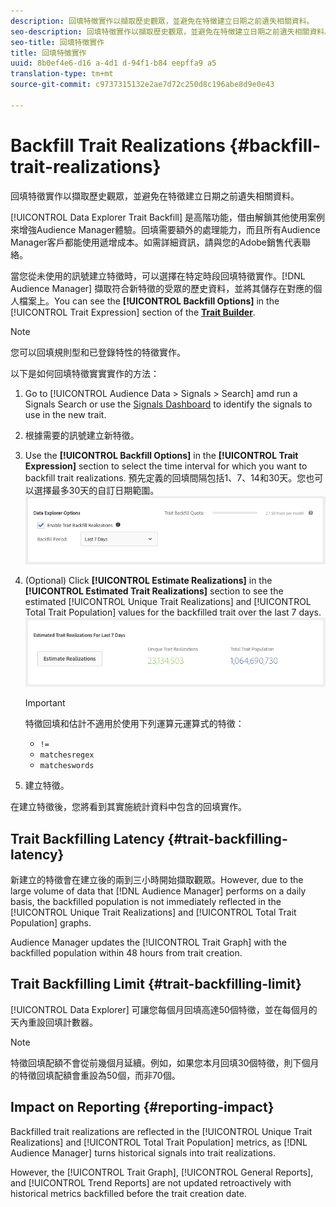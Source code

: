 ```yaml
---
description: 回填特徵實作以擷取歷史觀眾，並避免在特徵建立日期之前遺失相關資料。
seo-description: 回填特徵實作以擷取歷史觀眾，並避免在特徵建立日期之前遺失相關資料。
seo-title: 回填特徵實作
title: 回填特徵實作
uuid: 8b0ef4e6-d16 a-4d1 d-94f1-b84 eepffa9 a5
translation-type: tm+mt
source-git-commit: c9737315132e2ae7d72c250d8c196abe8d9e0e43

---
```



# Backfill Trait Realizations {#backfill-trait-realizations}

回填特徵實作以擷取歷史觀眾，並避免在特徵建立日期之前遺失相關資料。

[!UICONTROL Data Explorer Trait Backfill] 是高階功能，借由解鎖其他使用案例來增強Audience Manager體驗。回填需要額外的處理能力，而且所有Audience Manager客戶都能使用遞增成本。如需詳細資訊，請與您的Adobe銷售代表聯絡。

當您從未使用的訊號建立特徵時，可以選擇在特定時段回填特徵實作。[!DNL Audience Manager] 擷取符合新特徵的受眾的歷史資料，並將其儲存在對應的個人檔案上。You can see the **[!UICONTROL Backfill Options]** in the [!UICONTROL Trait Expression] section of the **[Trait Builder](../../features/traits/about-trait-builder.md)**.

>[!NOTE]
>
>您可以回填規則型和已登錄特性的特徵實作。

以下是如何回填特徵實實實作的方法：

1. Go to [!UICONTROL Audience Data > Signals > Search] amd run a Signals Search or use the [Signals Dashboard](../../features/data-explorer/data-explorer-signals-dashboard.md) to identify the signals to use in the new trait.
1. 根據需要的訊號建立新特徵。
1. Use the **[!UICONTROL Backfill Options]** in the **[!UICONTROL Trait Expression]** section to select the time interval for which you want to backfill trait realizations. 預先定義的回填間隔包括1、7、14和30天。您也可以選擇最多30天的自訂日期範圍。
   ![](assets/signals-trait-backfill.png)
1. (Optional) Click **[!UICONTROL Estimate Realizations]** in the **[!UICONTROL Estimated Trait Realizations]** section to see the estimated [!UICONTROL Unique Trait Realizations] and [!UICONTROL Total Trait Population] values for the backfilled trait over the last 7 days.
   ![](assets/estimate-trait-realizations.png)
   >[!IMPORTANT]
   >
   >特徵回填和估計不適用於使用下列運算元運算式的特徵：
   >    * `!=`
   >    * `matchesregex`
   >    * `matcheswords`

1. 建立特徵。

在建立特徵後，您將看到其實施統計資料中包含的回填實作。

## Trait Backfilling Latency {#trait-backfilling-latency}

新建立的特徵會在建立後的兩到三小時開始擷取觀眾。However, due to the large volume of data that [!DNL Audience Manager] performs on a daily basis, the backfilled population is not immediately reflected in the [!UICONTROL Unique Trait Realizations] and [!UICONTROL Total Trait Population] graphs.

Audience Manager updates the [!UICONTROL Trait Graph] with the backfilled population within 48 hours from trait creation.

## Trait Backfilling Limit {#trait-backfilling-limit}

[!UICONTROL Data Explorer] 可讓您每個月回填高達50個特徵，並在每個月的天內重設回填計數器。

>[!NOTE]
>
>特徵回填配額不會從前幾個月延續。例如，如果您本月回填30個特徵，則下個月的特徵回填配額會重設為50個，而非70個。

## Impact on Reporting {#reporting-impact}

Backfilled trait realizations are reflected in the [!UICONTROL Unique Trait Realizations] and [!UICONTROL Total Trait Population] metrics, as [!DNL Audience Manager] turns historical signals into trait realizations.

However, the [!UICONTROL Trait Graph], [!UICONTROL General Reports], and [!UICONTROL Trend Reports] are not updated retroactively with historical metrics backfilled before the trait creation date.
